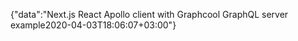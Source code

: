 {"data":"Next.js React Apollo client with Graphcool GraphQL server example2020-04-03T18:06:07+03:00"}
